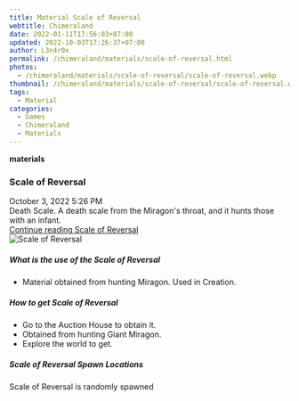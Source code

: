 ```yaml
---
title: Material Scale of Reversal
webtitle: Chimeraland
date: 2022-01-11T17:56:03+07:00
updated: 2022-10-03T17:26:37+07:00
author: L3n4r0x
permalink: /chimeraland/materials/scale-of-reversal.html
photos:
  - /chimeraland/materials/scale-of-reversal/scale-of-reversal.webp
thumbnail: /chimeraland/materials/scale-of-reversal/scale-of-reversal.webp
tags:
  - Material
categories:
  - Games
  - Chimeraland
  - Materials
---
```


<section id="bootstrap-wrapper">
  <link
    rel="stylesheet"
    href="https://cdn.statically.io/gh/dimaslanjaka/Web-Manajemen/40ac3225/css/bootstrap-4.5-wrapper.css"
  />
  <div
    class="row g-0 border rounded overflow-hidden flex-md-row mb-4 shadow-sm position-relative"
  >
    <div class="col p-4 d-flex flex-column position-static">
      <strong class="d-inline-block mb-2 text-success">materials</strong>
      <h3 class="mb-0">Scale of Reversal</h3>
      <div class="mb-1 text-muted">October 3, 2022 5:26 PM</div>
      <div class="mb-2 border p-1">
        Death Scale. A death scale from the Miragon&#x27;s throat, and it hunts
        those with an infant.
      </div>
      <a href="#" class="stretched-link d-none"
        >Continue reading Scale of Reversal</a
      >
    </div>
    <div class="col-auto d-none d-lg-block">
      <img
        src="/chimeraland/materials/scale-of-reversal/scale-of-reversal.webp"
        alt="Scale of Reversal"
      />
    </div>
  </div>
  <div class="row">
    <div class="col-lg-6 col-12 mb-2">
      <div class="card">
        <div class="card-body">
          <h5 class="card-title">What is the use of the Scale of Reversal</h5>
          <div class="card-text">
            <ul>
              <li>Material obtained from hunting Miragon. Used in Creation.</li>
            </ul>
          </div>
        </div>
      </div>
    </div>
    <div class="col-lg-6 col-12 mb-2">
      <div class="card">
        <div class="card-body">
          <h5 class="card-title">How to get Scale of Reversal</h5>
          <div class="card-text">
            <ul>
              <li>Go to the Auction House to obtain it.</li>
              <li>Obtained from hunting Giant Miragon.</li>
              <li>Explore the world to get.</li>
            </ul>
          </div>
        </div>
      </div>
    </div>
    <div class="col-12 mb-2">
      <h5>Scale of Reversal Spawn Locations</h5>
      <p>Scale of Reversal is randomly spawned</p>
    </div>
  </div>
</section>